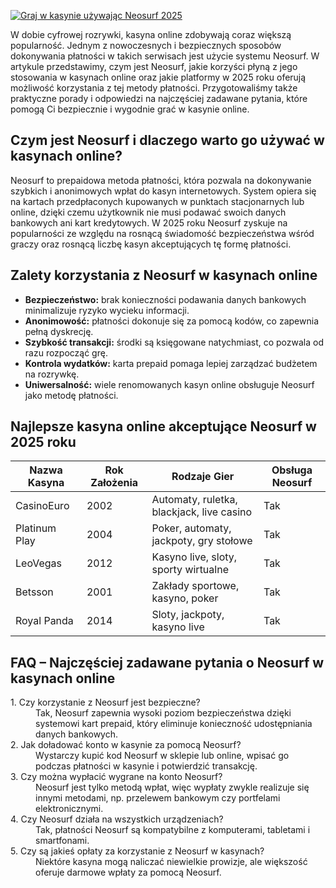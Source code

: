 [![Graj w kasynie używając Neosurf 2025](https://123-caf.pages.dev/gitsignup.png)](https://vrmoo.ru/Bt82HjjY)

<p>W dobie cyfrowej rozrywki, kasyna online zdobywają coraz większą popularność. Jednym z nowoczesnych i bezpiecznych sposobów dokonywania płatności w takich serwisach jest użycie systemu Neosurf. W artykule przedstawimy, czym jest Neosurf, jakie korzyści płyną z jego stosowania w kasynach online oraz jakie platformy w 2025 roku oferują możliwość korzystania z tej metody płatności. Przygotowaliśmy także praktyczne porady i odpowiedzi na najczęściej zadawane pytania, które pomogą Ci bezpiecznie i wygodnie grać w kasynie online.</p>  <h2>Czym jest Neosurf i dlaczego warto go używać w kasynach online?</h2> <p>Neosurf to prepaidowa metoda płatności, która pozwala na dokonywanie szybkich i anonimowych wpłat do kasyn internetowych. System opiera się na kartach przedpłaconych kupowanych w punktach stacjonarnych lub online, dzięki czemu użytkownik nie musi podawać swoich danych bankowych ani kart kredytowych. W 2025 roku Neosurf zyskuje na popularności ze względu na rosnącą świadomość bezpieczeństwa wśród graczy oraz rosnącą liczbę kasyn akceptujących tę formę płatności.</p>  <h2>Zalety korzystania z Neosurf w kasynach online</h2> <ul> <li><strong>Bezpieczeństwo:</strong> brak konieczności podawania danych bankowych minimalizuje ryzyko wycieku informacji.</li> <li><strong>Anonimowość:</strong> płatności dokonuje się za pomocą kodów, co zapewnia pełną dyskrecję.</li> <li><strong>Szybkość transakcji:</strong> środki są księgowane natychmiast, co pozwala od razu rozpocząć grę.</li> <li><strong>Kontrola wydatków:</strong> karta prepaid pomaga lepiej zarządzać budżetem na rozrywkę.</li> <li><strong>Uniwersalność:</strong> wiele renomowanych kasyn online obsługuje Neosurf jako metodę płatności.</li> </ul>  <h2>Najlepsze kasyna online akceptujące Neosurf w 2025 roku</h2> <table> <thead> <tr> <th>Nazwa Kasyna</th> <th>Rok Założenia</th> <th>Rodzaje Gier</th> <th>Obsługa Neosurf</th> </tr> </thead> <tbody> <tr> <td>CasinoEuro</td> <td>2002</td> <td>Automaty, ruletka, blackjack, live casino</td> <td>Tak</td> </tr> <tr> <td>Platinum Play</td> <td>2004</td> <td>Poker, automaty, jackpoty, gry stołowe</td> <td>Tak</td> </tr> <tr> <td>LeoVegas</td> <td>2012</td> <td>Kasyno live, sloty, sporty wirtualne</td> <td>Tak</td> </tr> <tr> <td>Betsson</td> <td>2001</td> <td>Zakłady sportowe, kasyno, poker</td> <td>Tak</td> </tr> <tr> <td>Royal Panda</td> <td>2014</td> <td>Sloty, jackpoty, kasyno live</td> <td>Tak</td> </tr> </tbody> </table>  <h2>FAQ – Najczęściej zadawane pytania o Neosurf w kasynach online</h2> <dl> <dt>1. Czy korzystanie z Neosurf jest bezpieczne?</dt> <dd>Tak, Neosurf zapewnia wysoki poziom bezpieczeństwa dzięki systemowi kart prepaid, który eliminuje konieczność udostępniania danych bankowych.</dd> <dt>2. Jak doładować konto w kasynie za pomocą Neosurf?</dt> <dd>Wystarczy kupić kod Neosurf w sklepie lub online, wpisać go podczas płatności w kasynie i potwierdzić transakcję.</dd> <dt>3. Czy można wypłacić wygrane na konto Neosurf?</dt> <dd>Neosurf jest tylko metodą wpłat, więc wypłaty zwykle realizuje się innymi metodami, np. przelewem bankowym czy portfelami elektronicznymi.</dd> <dt>4. Czy Neosurf działa na wszystkich urządzeniach?</dt> <dd>Tak, płatności Neosurf są kompatybilne z komputerami, tabletami i smartfonami.</dd> <dt>5. Czy są jakieś opłaty za korzystanie z Neosurf w kasynach?</dt> <dd>Niektóre kasyna mogą naliczać niewielkie prowizje, ale większość oferuje darmowe wpłaty za pomocą Neosurf.</dd> </dl>